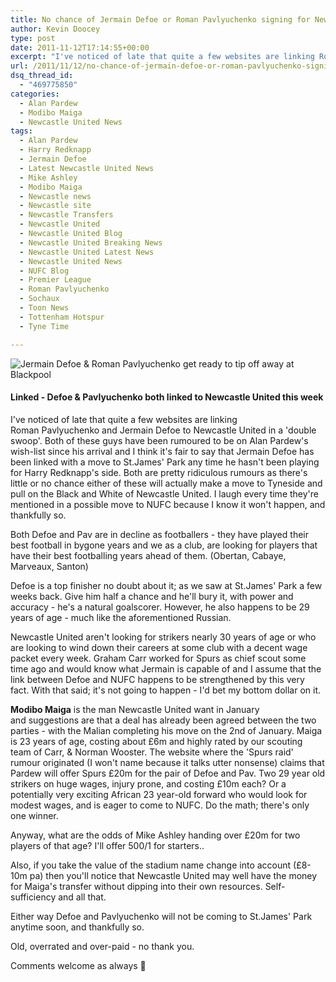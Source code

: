 ```yaml
---
title: No chance of Jermain Defoe or Roman Pavlyuchenko signing for Newcastle United
author: Kevin Doocey
type: post
date: 2011-11-12T17:14:55+00:00
excerpt: "I've noticed of late that quite a few websites are linking Roman Pavlyuchenko and Jermain Defoe to Newcastle United in a 'double swoop'. Both of these guys have been.."
url: /2011/11/12/no-chance-of-jermain-defoe-or-roman-pavlyuchenko-signing-for-newcastle-united/
dsq_thread_id:
  - "469775850"
categories:
  - Alan Pardew
  - Modibo Maiga
  - Newcastle United News
tags:
  - Alan Pardew
  - Harry Redknapp
  - Jermain Defoe
  - Latest Newcastle United News
  - Mike Ashley
  - Modibo Maiga
  - Newcastle news
  - Newcastle site
  - Newcastle Transfers
  - Newcastle United
  - Newcastle United Blog
  - Newcastle United Breaking News
  - Newcastle United Latest News
  - Newcastle United News
  - NUFC Blog
  - Premier League
  - Roman Pavlyuchenko
  - Sochaux
  - Toon News
  - Tottenham Hotspur
  - Tyne Time

---
```

![Jermain Defoe & Roman Pavlyuchenko get ready to tip off away at Blackpool](http://www.tynetime.com/wp-content/uploads/2011/11/Jermain-Defoe-Roman-Pavlyuchenko-Spurs.jpg "Jermain-Defoe-Roman-Pavlyuchenko-Spurs")

#### Linked - Defoe & Pavlyuchenko both linked to Newcastle United this week

I've noticed of late that quite a few websites are linking Roman Pavlyuchenko and Jermain Defoe to Newcastle United in a 'double swoop'. Both of these guys have been rumoured to be on Alan Pardew's wish-list since his arrival and I think it's fair to say that Jermain Defoe has been linked with a move to St.James' Park any time he hasn't been playing for Harry Redknapp's side. Both are pretty ridiculous  rumours as there's little or no chance either of these will actually make a move to Tyneside and pull on the Black and White of Newcastle United. I laugh every time they're mentioned in a possible move to NUFC because I know it won't happen, and thankfully so.

Both Defoe and Pav are in decline as footballers - they have played their best football in bygone years and we as a club, are looking for players that have their best footballing years ahead of them. (Obertan, Cabaye, Marveaux, Santon)

Defoe is a top finisher no doubt about it; as we saw at St.James' Park a few weeks back. Give him half a chance and he'll bury it, with power and accuracy - he's a natural goalscorer. However, he also happens to be 29 years of age - much like the aforementioned Russian.

Newcastle United aren't looking for strikers nearly 30 years of age or who are looking to wind down their careers at some club with a decent wage packet every week. Graham Carr worked for Spurs as chief scout some time ago and would know what Jermain is capable of and I assume that the link between Defoe and NUFC happens to be strengthened by this very fact. With that said; it's not going to happen - I'd bet my bottom dollar on it.

**Modibo Maiga** is the man Newcastle United want in January and suggestions are that a deal has already been agreed between the two parties - with the Malian completing his move on the 2nd of January. Maiga is 23 years of age, costing about £6m and highly rated by our scouting team of Carr, & Norman Wooster. The website where the 'Spurs raid' rumour originated (I won't name because it talks utter nonsense) claims that Pardew will offer Spurs £20m for the pair of Defoe and Pav. Two 29 year old strikers on huge wages, injury prone, and costing £10m each? Or a potentially very exciting African 23 year-old forward who would look for modest wages, and is eager to come to NUFC. Do the math; there's only one winner.

Anyway, what are the odds of Mike Ashley handing over £20m for two players of that age? I'll offer 500/1 for starters..

Also, if you take the value of the stadium name change into account (£8-10m pa) then you'll notice that Newcastle United may well have the money for Maiga's transfer without dipping into their own resources. Self-sufficiency and all that.

Either way Defoe and Pavlyuchenko will not be coming to St.James' Park anytime soon, and thankfully so.

Old, overrated and over-paid - no thank you.

Comments welcome as always 🙂
